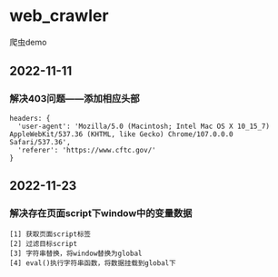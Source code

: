 # web_crawler
爬虫demo

## 2022-11-11
### 解决403问题——添加相应头部
```
headers: {
  'user-agent': 'Mozilla/5.0 (Macintosh; Intel Mac OS X 10_15_7) AppleWebKit/537.36 (KHTML, like Gecko) Chrome/107.0.0.0 Safari/537.36',
  'referer': 'https://www.cftc.gov/'
}
```
## 2022-11-23
### 解决存在页面script下window中的变量数据
```
[1] 获取页面script标签
[2] 过滤目标script
[3] 字符串替换，将window替换为global
[4] eval()执行字符串函数，将数据挂载到global下
```